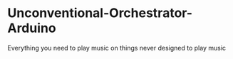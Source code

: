 # Unconventional-Orchestrator-Arduino
Everything you need to play music on things never designed to play music
